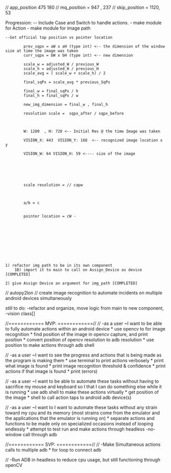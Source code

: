 // app_position 475 180
// mq_position = 947 , 237
// skip_position = 1120, 53

Progression:
    -- Include Case and Switch to handle actions.
            - make module for Action
            - make module for image path





    --Get official tap position vs pointer location

            prev_sqpx = aW x aH (type int) <-- the dimension of the window size at time the image was taken
            curr_sqpx = bW x bH (type int) <-- new dimension

            scale_w = adjusted_W / previous_W
            scale_h = adjusted_H / previous_H
            scale_avg = ( scale_w + scale_h) / 2

            final_sqPx = scale_avg * previous_SqPx

            final_w = final_sqPx / h
            final_h = final_sqPx / w

            new_img_dimension = final_w , final_h

            resolution scale =  sqpx_after / sqpx_before

            

            W: 1280  , H: 720 <-- Initial Res @ the time Image was taken

            VISION_X: 443  VISION_Y: 168  <-- recognized image location x y

            VISION_W: 64 VISION_H: 59 <---- size of the image






            scale resolution = // capw



            a/b = c


            pointer location = cW -










    1) refactor img path to be in its own component
        1B) import it to main to call on Assign_Device as device [COMPLETED]

    2) give Assign Device an argument for img_path [COMPLETED]






//  autopy2lon
//  create image recognition to automate incidents on multiple android devices simultaneously 

still to do:
    -refactor and organize, move logic from main to new component, -vision class[]

//============  MVP:  ============//
//  -as a user ~I want to be able to fully automate actions within an android device
    * use opencv to for image recognition
    * find position of the image in opencv capture, and print position 
    * convert position of opencv resolution to adb resolution
    * use position to make actions through adb shell

//  -as a user ~I want to see the progress and actions that is being made as the program is making them
    * use terminal to print actions verbosely
       * print what image is found
       * print image recognition threshold & confidence
       * print actions if that image is found
       * print (errors)

//  -as a user ~I want to be able to automate these tasks without having to sacrifice my mouse and keyboard so I that I can do something else while it is running
    * use adb shell to make these actions virtually
       * get position of the image
       * shell to call action taps to android adb device(s) 

//  -as a user ~I want to I want to automate these tasks without any strain toward my cpu and its memory
(most strains come from the emulator and the applications that the emulator is running on)
    * separate actions and functions to be made only on specialized occasions instead of looping endlessly
    * attempt to test run and make actions through headless -no-window call through adb
      


//============  SVP:  ============//
// -Make Simultaneous actions calls to multiple adb
    * for loop to connect adb


// -Run ADB in headless to reduce cpu usage, but still functioning through openCV
